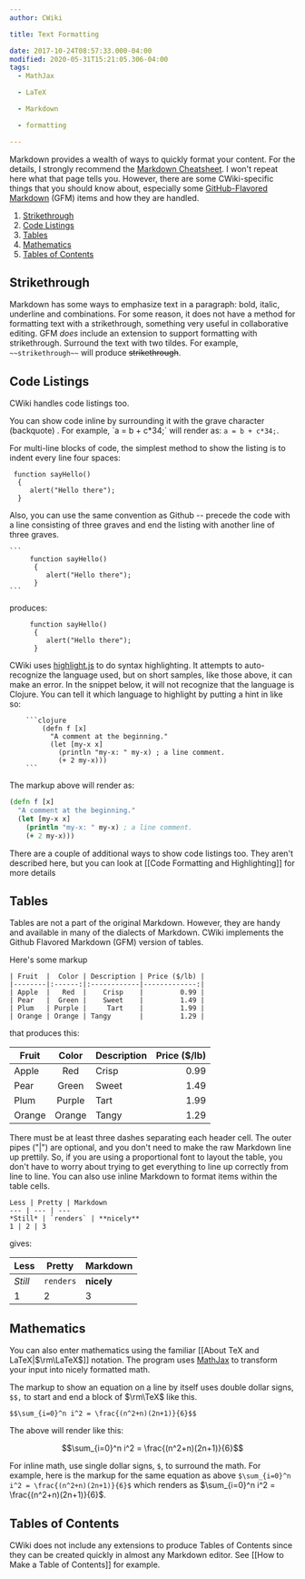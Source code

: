 ```yaml
---
author: CWiki

title: Text Formatting

date: 2017-10-24T08:57:33.000-04:00
modified: 2020-05-31T15:21:05.306-04:00
tags:
  - MathJax

  - LaTeX

  - Markdown

  - formatting

---
```


Markdown provides a wealth of ways to quickly format your content. For the details, I strongly recommend the [Markdown Cheatsheet](https://github.com/adam-p/markdown-here/wiki/Markdown-Cheatsheet). I won't repeat here what that page tells you. However, there are some CWiki-specific things that you should know about, especially some [GitHub-Flavored Markdown](https://github.github.com/gfm/) (GFM) items and how they are handled.

1. [Strikethrough](#strikethrough)
1. [Code Listings](#code-listings)
2. [Tables](#tables)
3. [Mathematics](#mathematics)
4. [Tables of Contents](#toc)

<a name="strikethrough"></a> 
## Strikethrough ##

Markdown has some ways to emphasize text in a paragraph: bold, italic, underline and combinations. For some reason, it does not have a method for formatting text with a strikethrough, something very useful in collaborative editing. GFM _does_ include an extension to support formatting with strikethrough. Surround the text with two tildes. For example, `~~strikethrough~~` will produce ~~strikethrough~~.

<a name="code-listings"></a> 
## Code Listings ##

CWiki handles code listings too. 

You can show code inline by surrounding it with the grave character (backquote) . For example, \`a = b + c\*34;\` will render as: `a = b + c*34;`.

For multi-line blocks of code, the simplest method to show the listing is to indent every line four spaces:

     function sayHello()
      {
         alert("Hello there");
      }

 Also, you can use the same convention as Github -- precede the code with a line consisting of three graves and end the listing with another line of three graves. 

    ```
         function sayHello()
          {
             alert("Hello there");
          }
    ```

produces:

```
     function sayHello()
      {
         alert("Hello there");
      }
```

CWiki uses [highlight.js](https://highlightjs.org) to do syntax highlighting. It attempts to auto-recognize the language used, but on short samples, like those above, it can make an error. In the snippet below, it will not recognize that the language is Clojure. You can tell it which language to highlight by putting a hint in like so:

````plaintext
    ```clojure
        (defn f [x]
          "A comment at the beginning."
          (let [my-x x]
            (println "my-x: " my-x) ; a line comment.
            (+ 2 my-x)))
    ```
````

The markup above will render as:

```clojure
(defn f [x]
  "A comment at the beginning."
  (let [my-x x]
    (println "my-x: " my-x) ; a line comment.
    (+ 2 my-x)))
```

There are a couple of additional ways to show code listings too. They aren't described here, but you can look at [[Code Formatting and Highlighting]] for more details

<a name="tables"></a> 
## Tables ##

Tables are not a part of the original Markdown. However, they are handy and available in many of the dialects of Markdown. CWiki implements the Github Flavored Markdown (GFM) version of tables.

Here's some markup

    | Fruit  |  Color | Description | Price ($/lb) |
    |--------|:------:|:------------|-------------:|
    | Apple  |   Red  |    Crisp    |         0.99 |
    | Pear   |  Green |    Sweet    |         1.49 |
    | Plum   | Purple |     Tart    |         1.99 |
    | Orange | Orange | Tangy       |         1.29 |

that produces this:

| Fruit |  Color | Description | Price ($/lb) |
|-------|:------:|:-----------|-------------:|
| Apple  |   Red  |    Crisp    |         0.99 |
| Pear   |  Green |    Sweet    |         1.49 |
| Plum   | Purple |     Tart    |         1.99 |
| Orange | Orange | Tangy |      1.29 |

There must be at least three dashes separating each header cell. The outer pipes ("|") are optional, and you don't need to make the raw Markdown line up prettily. So, if you are using a proportional font to layout the table, you don't have to worry about trying to get everything to line up correctly from line to line. You can also use inline Markdown to format items within the table cells.

    Less | Pretty | Markdown
    --- | --- | ---
    *Still* | `renders` | **nicely**
    1 | 2 | 3

gives:

Less | Pretty | Markdown
--- | --- | ---
*Still* | `renders` | **nicely**
1 | 2 | 3


<a name="mathematics"></a> 
## Mathematics ##

You can also enter mathematics using the familiar  [[About TeX and LaTeX|$\rm\LaTeX$]] notation. The program uses [MathJax](https://www.mathjax.org/) to transform your input into nicely formatted math.

The markup to show an equation on a line by itself uses double dollar signs, `$$,` to start and end a block of $\rm\TeX$ like this.

`$$\sum_{i=0}^n i^2 = \frac{(n^2+n)(2n+1)}{6}$$`

The above will render like this:

$$\sum_{i=0}^n i^2 = \frac{(n^2+n)(2n+1)}{6}$$

For inline math, use single dollar signs, `$`, to surround the math. For example, here is the markup for the same equation as above `$\sum_{i=0}^n i^2 = \frac{(n^2+n)(2n+1)}{6}$` which renders as $\sum_{i=0}^n i^2 = \frac{(n^2+n)(2n+1)}{6}$.

<a name="toc"></a> 
## Tables of Contents ##

CWiki does not include any extensions to produce Tables of Contents since they can be created quickly in almost any Markdown editor. See [[How to Make a Table of Contents]] for example.